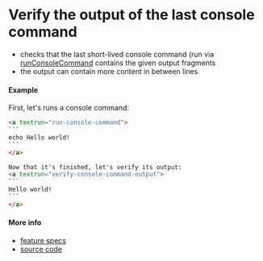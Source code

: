 # Verify the output of the last console command

- checks that the last short-lived console command
  (run via [runConsoleCommand](run_console_command.md)
  contains the given output fragments
- the output can contain more content in between lines

#### Example

First, let's runs a console command:
<a textrun="run-markdown-in-textrun">

````html
<a textrun="run-console-command">
`​``
echo Hello world!
`​``
</a>

Now that it's finished, let's verify its output:
<a textrun="verify-console-command-output">
`​``
Hello world!
`​``
</a>
````

</a>

#### More info

- [feature specs](../../features/actions/built-in/verify-console-command-output/verify-console-command-output.feature)
- [source code](../../src/actions/built-in/verify-console-command-output.ts)
